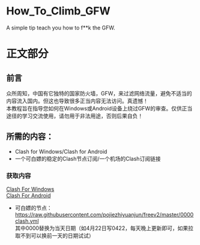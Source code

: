 # How_To_Climb_GFW
A simple tip teach you how to f**k the GFW. 
# 正文部分 
## 前言  
众所周知，中国有它独特的国家防火墙，GFW，来过滤网络流量，避免不适当的内容流入国内。但这也导致很多正当内容无法访问。真遗憾！  
本教程旨在指导您如何在Windows或Android设备上绕过GFW的审查。仅供正当途径的学习交流使用，请勿用于非法用途，否则后果自负！
## 所需的内容：
- Clash for Windows/Clash for Android
- 一个可白嫖的稳定的Clash节点订阅/一个机场的Clash订阅链接
### 获取内容
[Clash For Windows](https://github.com/Fndroid/clash_for_windows_pkg/releases)  
[Clash For Android](https://github.com/Kr328/ClashForAndroid/releases/tag/v2.3.17)
- 可白嫖的节点：  
https://raw.githubusercontent.com/pojiezhiyuanjun/freev2/master/0000clash.yml  
其中0000替换为当天日期（如4月22日写0422，每天晚上更新即可，如果拉取不到可以换前一天的日期试试）
